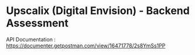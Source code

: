 # Upscalix (Digital Envision) - Backend Assessment

API Documentation : https://documenter.getpostman.com/view/16471778/2s8YmSs1PP
